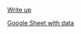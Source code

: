 [Write up](https://docs.google.com/document/d/1J_8Pu7dQhmTAQqlQeXUNR7IIZ_pA4nFb6Vf4jFSZvc0/edit?usp=sharing)




[Google Sheet with data](https://docs.google.com/spreadsheets/d/1Ki3CPm_hB1tDn2S4MoMLKhu1zN17tOcQcGwPb5lSoSg/edit?usp=sharing)


